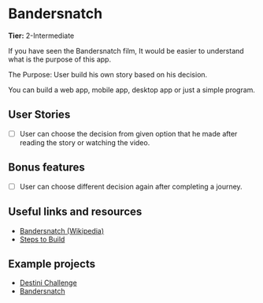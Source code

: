 # Bandersnatch

**Tier:** 2-Intermediate

If you have seen the Bandersnatch film, It would be easier to understand what is the purpose of this app.

The Purpose: User build his own story based on his decision. 

You can build a web app, mobile app, desktop app or just a simple program. 

## User Stories

-   [ ] User can choose the decision from given option that he made after reading the story or watching the video.

## Bonus features

-   [ ] User can choose different decision again after completing a journey.

## Useful links and resources

- [Bandersnatch (Wikipedia)](https://en.wikipedia.org/wiki/Black_Mirror:_Bandersnatch)
- [Steps to Build](https://www.gamesindustry.biz/articles/2019-01-18-how-to-build-a-bandersnatch)

## Example projects

- [Destini Challenge](https://github.com/londonappbrewery/destini-challenge-completed)
- [Bandersnatch](https://github.com/joric/bandersnatch)
